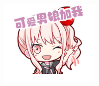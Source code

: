 <audio autoplay="autoplay"> 
<source = src="src/2077.mp3" type="audio/mp3"> 
</audio>

<img src="src/Mizuki_12_st.png"  alt="keainie2" />

